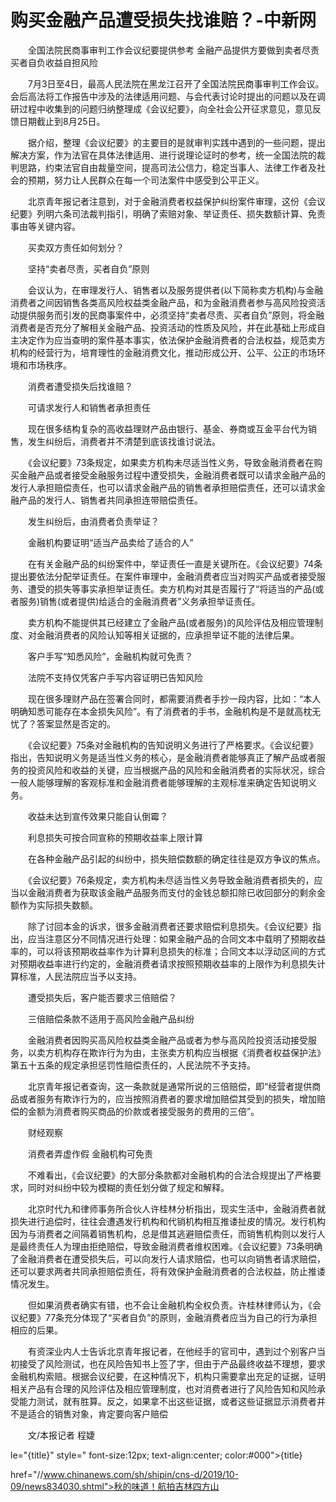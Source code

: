 # 购买金融产品遭受损失找谁赔？-中新网

　　全国法院民商事审判工作会议纪要提供参考 金融产品提供方要做到卖者尽责 买者自负收益自担风险

　　7月3日至4日，最高人民法院在黑龙江召开了全国法院民商事审判工作会议。会后高法将工作报告中涉及的法律适用问题、与会代表讨论时提出的问题以及在调研过程中收集到的问题归纳整理成《会议纪要》，向全社会公开征求意见，意见反馈日期截止到8月25日。

　　据介绍，整理《会议纪要》的主要目的是就审判实践中遇到的一些问题，提出解决方案，作为法官在具体法律适用、进行说理论证时的参考，统一全国法院的裁判思路，约束法官自由裁量空间，提高司法公信力，稳定当事人、法律工作者及社会的预期，努力让人民群众在每一个司法案件中感受到公平正义。

　　北京青年报记者注意到，对于金融消费者权益保护纠纷案件审理，这份《会议纪要》列明六条司法裁判指引，明确了索赔对象、举证责任、损失数额计算、免责事由等关键内容。

　　买卖双方责任如何划分？

　　坚持“卖者尽责，买者自负”原则

　　会议认为，在审理发行人、销售者以及服务提供者(以下简称卖方机构)与金融消费者之间因销售各类高风险权益类金融产品，和为金融消费者参与高风险投资活动提供服务而引发的民商事案件中，必须坚持“卖者尽责、买者自负”原则，将金融消费者是否充分了解相关金融产品、投资活动的性质及风险，并在此基础上形成自主决定作为应当查明的案件基本事实，依法保护金融消费者的合法权益，规范卖方机构的经营行为，培育理性的金融消费文化，推动形成公开、公平、公正的市场环境和市场秩序。

　　消费者遭受损失后找谁赔？

　　可请求发行人和销售者承担责任

　　现在很多结构复杂的高收益理财产品由银行、基金、券商或互金平台代为销售，发生纠纷后，消费者并不清楚到底该找谁讨说法。

　　《会议纪要》73条规定，如果卖方机构未尽适当性义务，导致金融消费者在购买金融产品或者接受金融服务过程中遭受损失，金融消费者既可以请求金融产品的发行人承担赔偿责任，也可以请求金融产品的销售者承担赔偿责任，还可以请求金融产品的发行人、销售者共同承担连带赔偿责任。

　　发生纠纷后，由消费者负责举证？

　　金融机构要证明“适当产品卖给了适合的人”

　　在有关金融产品的纠纷案件中，举证责任一直是关键所在。《会议纪要》74条提出要依法分配举证责任。在案件审理中，金融消费者应当对购买产品或者接受服务、遭受的损失等事实承担举证责任。卖方机构对其是否履行了“将适当的产品(或者服务)销售(或者提供)给适合的金融消费者”义务承担举证责任。

　　卖方机构不能提供其已经建立了金融产品(或者服务)的风险评估及相应管理制度、对金融消费者的风险认知等相关证据的，应承担举证不能的法律后果。

　　客户手写“知悉风险”，金融机构就可免责？

　　法院不支持仅凭客户手写内容证明已告知风险

　　现在很多理财产品在签署合同时，都需要消费者手抄一段内容，比如：“本人明确知悉可能存在本金损失风险”。有了消费者的手书，金融机构是不是就高枕无忧了？答案显然是否定的。

　　《会议纪要》75条对金融机构的告知说明义务进行了严格要求。《会议纪要》指出，告知说明义务是适当性义务的核心，是金融消费者能够真正了解产品或者服务的投资风险和收益的关键，应当根据产品的风险和金融消费者的实际状况，综合一般人能够理解的客观标准和金融消费者能够理解的主观标准来确定告知说明义务。

　　收益未达到宣传效果只能自认倒霉？

　　利息损失可按合同宣称的预期收益率上限计算

　　在各种金融产品引起的纠纷中，损失赔偿数额的确定往往是双方争议的焦点。

　　《会议纪要》76条规定，卖方机构未尽适当性义务导致金融消费者损失的，应当以金融消费者为获取该金融产品服务而支付的金钱总额扣除已收回部分的剩余金额作为实际损失数额。

　　除了讨回本金的诉求，很多金融消费者还要求赔偿利息损失。《会议纪要》指出，应当注意区分不同情况进行处理：如果金融产品的合同文本中载明了预期收益率的，可以将该预期收益率作为计算利息损失的标准；合同文本以浮动区间的方式对预期收益率进行约定的，金融消费者请求按照预期收益率的上限作为利息损失计算标准，人民法院应当予以支持。

　　遭受损失后，客户能否要求三倍赔偿？

　　三倍赔偿条款不适用于高风险金融产品纠纷

　　金融消费者因购买高风险权益类金融产品或者为参与高风险投资活动接受服务，以卖方机构存在欺诈行为为由，主张卖方机构应当根据《消费者权益保护法》第五十五条的规定承担惩罚性赔偿责任的，人民法院不予支持。

　　北京青年报记者查询，这一条款就是通常所说的三倍赔偿，即“经营者提供商品或者服务有欺诈行为的，应当按照消费者的要求增加赔偿其受到的损失，增加赔偿的金额为消费者购买商品的价款或者接受服务的费用的三倍”。

　　财经观察

　　消费者弄虚作假 金融机构可免责

　　不难看出，《会议纪要》的大部分条款都对金融机构的合法合规提出了严格要求，同时对纠纷中较为模糊的责任划分做了规定和解释。

　　北京时代九和律师事务所合伙人许桂林分析指出，现实生活中，金融消费者就损失进行追偿时，往往会遭遇发行机构和代销机构相互推诿扯皮的情况。发行机构因为与消费者之间隔着销售机构，总是借其逃避赔偿责任，而销售机构则以发行人是最终责任人为理由拒绝赔偿，导致金融消费者维权困难。《会议纪要》73条明确了金融消费者在遭受损失后，可以向发行人请求赔偿，也可以向销售者请求赔偿，还可以要求两者共同承担赔偿责任，将有效保护金融消费者的合法权益，防止推诿情况发生。

　　但如果消费者确实有错，也不会让金融机构全权负责。许桂林律师认为，《会议纪要》77条充分体现了“买者自负”的原则，金融消费者应当为自己的行为承担相应的后果。

　　有资深业内人士告诉北京青年报记者，在他经手的官司中，遇到过个别客户当初接受了风险测试，也在风险告知书上签了字，但由于产品最终收益不理想，要求金融机构索赔。根据会议纪要，在这种情况下，机构只需要拿出充足的证据，证明相关产品有合理的风险评估及相应管理制度，也对消费者进行了风险告知和风险承受能力测试，就有胜算。反之，如果拿不出这些证据，或者这些证据显示消费者并不是适合的销售对象，肯定要向客户赔偿

　　文/本报记者 程婕

le="{title}" style=" font-size:12px; text-align:center; color:#000">{title}

href="//www.chinanews.com/sh/shipin/cns-d/2019/10-09/news834030.shtml">秋的味道！航拍吉林四方山
